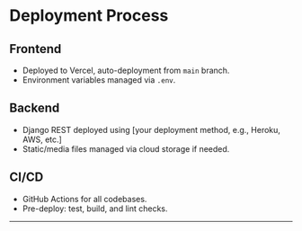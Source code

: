 # Deployment Process

## Frontend

- Deployed to Vercel, auto-deployment from `main` branch.
- Environment variables managed via `.env`.

## Backend

- Django REST deployed using [your deployment method, e.g., Heroku, AWS, etc.]
- Static/media files managed via cloud storage if needed.

## CI/CD

- GitHub Actions for all codebases.
- Pre-deploy: test, build, and lint checks.

---